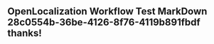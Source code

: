 <properties
ms.topic="hero-topic"
ms.test1="hero-topic"
ms.test2="test"/>

## OpenLocalization Workflow Test MarkDown 28c0554b-36be-4126-8f76-4119b891fbdf thanks!
